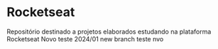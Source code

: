 # Rocketseat
Repositório destinado a projetos elaborados estudando na plataforma Rocketseat
Novo teste 2024/01
new branch teste nvo
